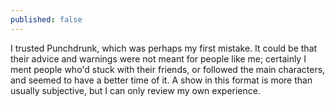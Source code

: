 ```yaml
---
published: false
---
```


I trusted Punchdrunk, which was perhaps my first mistake. It could be that their advice and warnings were not meant for people like me; certainly I ment people who'd stuck with their friends, or followed the main characters, and seemed to have a better time of it. A show in this format is more than usually subjective, but I can only review my own experience.